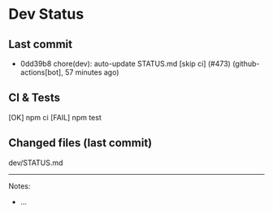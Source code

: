# Dev Status

## Last commit
- 0dd39b8 chore(dev): auto-update STATUS.md [skip ci] (#473) (github-actions[bot], 57 minutes ago)
## CI & Tests
[OK] npm ci
[FAIL] npm test

## Changed files (last commit)
dev/STATUS.md

---
Notes:
- ...
